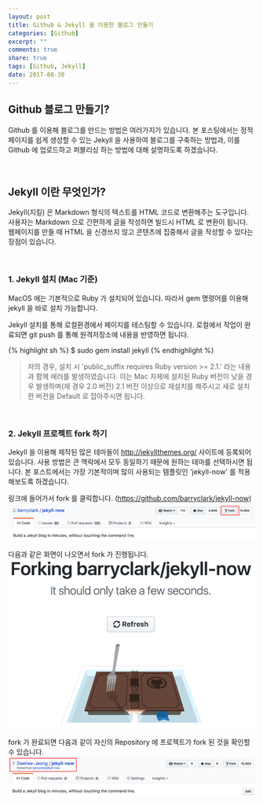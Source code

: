```yaml
---
layout: post
title: Github & Jekyll 을 이용한 블로그 만들기
categories: [Github]
excerpt: ""
comments: true
share: true
tags: [Github, Jekyll]
date: 2017-08-30
---
```


## Github 블로그 만들기?

Github 를 이용해 블로그를 만드는 방법은 여러가지가 있습니다.
본 포스팅에서는 정적 페이지를 쉽게 생성할 수 있는 Jekyll 을 사용하여 블로그를 구축하는 방법과, 이를 Github 에 업로드하고 퍼블리싱 하는 방법에 대해 설명하도록 하겠습니다.

<br>

## Jekyll 이란 무엇인가?

Jekyll(지킬) 은 Markdown 형식의 텍스트를 HTML 코드로 변환해주는 도구입니다. 사용자는 Markdown 으로 간편하게 글을 작성하면 빌드시 HTML 로 변환이 됩니다. 웹페이지를 만들 때 HTML 을 신경쓰지 않고 콘텐츠에 집중해서 글을 작성할 수 있다는 장점이 있습니다.

<br>

### 1. Jekyll 설치 (Mac 기준)

MacOS 에는 기본적으로 Ruby 가 설치되어 있습니다. 따라서 gem 명령어를 이용해 jekyll 을 바로 설치 가능합니다.

Jekyll 설치를 통해 로컬환경에서 페이지를 테스팅할 수 있습니다. 로컬에서 작업이 완료되면 git push 를 통해 원격저장소에 내용을 반영하면 됩니다.


{% highlight sh %}
$ sudo gem install jekyll
{% endhighlight %}

> 저의 경우, 설치 시 'public_suffix requires Ruby version >= 2.1.' 라는 내용과 함께 에러를 발생하였습니다. 이는 Mac 자체에 설치된 Ruby 버전이 낮을 경우 발생하며(제 경우 2.0 버전) 2.1 버전 이상으로 재설치를 해주시고 새로 설치한 버전을 Default 로 잡아주시면 됩니다.

<br>

### 2. Jekyll 프로젝트 fork 하기

Jekyll 을 이용해 제작된 많은 테마들이 http://jekyllthemes.org/ 사이트에 등록되어있습니다. 사용 방법은 큰 맥락에서 모두 동일하기 때문에 원하는 테마를 선택하시면 됩니다. 본 포스트에서는 가장 기본적이며 많이 사용되는 템플릿인 'jekyll-now' 를 적용해보도록 하겠습니다.

링크에 들어가서 fork 를 클릭합니다. (https://github.com/barryclark/jekyll-now)
![No Image](../assets/20170830/make-github-blog-01.png)

다음과 같은 화면이 나오면서 fork 가 진행됩니다.
![No Image](../assets/20170830/make-github-blog-02.png)

fork 가 완료되면 다음과 같이 자신의 Repository 에 프로젝트가 fork 된 것을 확인할 수 있습니다.
![No Image](../assets/20170830/make-github-blog-03.png)